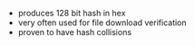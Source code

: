 - produces 128 bit hash in hex
- very often used for file download verification
- proven to have hash collisions